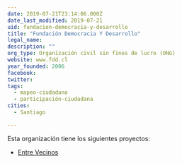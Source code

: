 ```yaml
---
date: 2019-07-21T23:14:06.000Z
date_last_modified: 2019-07-21
uid: fundacion-democracia-y-desarrollo
title: "Fundación Democracia Y Desarrollo"
legal_name: 
description: ""
org_type: Organización civil sin fines de lucro (ONG)
website: www.fdd.cl
year_founded: 2006
facebook: 
twitter: 
tags:
  - mapeo-ciudadano
  - participación-ciudadana
cities: 
  - Santiago

---
```


Esta organización tiene los siguientes proyectos:

- [Entre Vecinos](/i/entre-vecinos.html)
